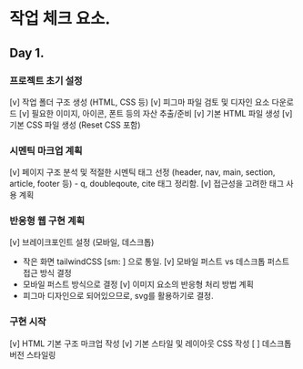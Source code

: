 # 작업 체크 요소.

## Day 1.

### 프로젝트 초기 설정

[v] 작업 폴더 구조 생성 (HTML, CSS 등)
[v] 피그마 파일 검토 및 디자인 요소 다운로드
[v] 필요한 이미지, 아이콘, 폰트 등의 자산 추출/준비
[v] 기본 HTML 파일 생성
[v] 기본 CSS 파일 생성 (Reset CSS 포함)

### 시멘틱 마크업 계획

[v] 페이지 구조 분석 및 적절한 시멘틱 태그 선정 (header, nav, main, section, article, footer 등) - q, doubleqoute, cite 태그 정리함.
[v] 접근성을 고려한 태그 사용 계획

### 반응형 웹 구현 계획

[v] 브레이크포인트 설정 (모바일, 데스크톱)

- 작은 화면 tailwindCSS [sm: ] 으로 통일.
  [v] 모바일 퍼스트 vs 데스크톱 퍼스트 접근 방식 결정
- 모바일 퍼스트 방식으로 결정
  [v] 이미지 요소의 반응형 처리 방법 계획
- 피그마 디자인으로 되어있으므로, svg를 활용하기로 결정.

### 구현 시작

[v] HTML 기본 구조 마크업 작성
[v] 기본 스타일 및 레이아웃 CSS 작성
[ ] 데스크톱 버전 스타일링
